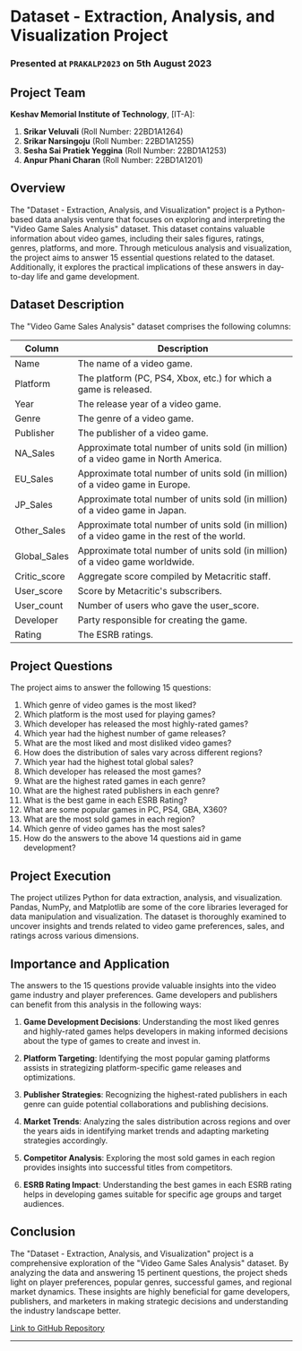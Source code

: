 # Dataset - Extraction, Analysis, and Visualization Project

### Presented at `PRAKALP2023` on 5th August 2023

## Project Team

**Keshav Memorial Institute of Technology**, [IT-A]:

1. **Srikar Veluvali** (Roll Number: 22BD1A1264)
2. **Srikar Narsingoju** (Roll Number: 22BD1A1255)
3. **Sesha Sai Pratiek Yeggina** (Roll Number: 22BD1A1253)
4. **Anpur Phani Charan** (Roll Number: 22BD1A1201)

## Overview

The "Dataset - Extraction, Analysis, and Visualization" project is a Python-based data analysis venture that focuses on exploring and interpreting the "Video Game Sales Analysis" dataset. This dataset contains valuable information about video games, including their sales figures, ratings, genres, platforms, and more. Through meticulous analysis and visualization, the project aims to answer 15 essential questions related to the dataset. Additionally, it explores the practical implications of these answers in day-to-day life and game development.

## Dataset Description

The "Video Game Sales Analysis" dataset comprises the following columns:


| Column         | Description                                                                                      |
|----------------|--------------------------------------------------------------------------------------------------|
| Name           | The name of a video game.                                                                        |
| Platform       | The platform (PC, PS4, Xbox, etc.) for which a game is released.                                 |
| Year           | The release year of a video game.                                                                |
| Genre          | The genre of a video game.                                                                       |
| Publisher      | The publisher of a video game.                                                                   |
| NA_Sales       | Approximate total number of units sold (in million) of a video game in North America.           |
| EU_Sales       | Approximate total number of units sold (in million) of a video game in Europe.                   |
| JP_Sales       | Approximate total number of units sold (in million) of a video game in Japan.                    |
| Other_Sales    | Approximate total number of units sold (in million) of a video game in the rest of the world.    |
| Global_Sales   | Approximate total number of units sold (in million) of a video game worldwide.                   |
| Critic_score   | Aggregate score compiled by Metacritic staff.                                                    |
| User_score     | Score by Metacritic's subscribers.                                                               |
| User_count     | Number of users who gave the user_score.                                                         |
| Developer      | Party responsible for creating the game.                                                         |
| Rating         | The ESRB ratings.                                                                               |

## Project Questions

The project aims to answer the following 15 questions:

1. Which genre of video games is the most liked?
2. Which platform is the most used for playing games?
3. Which developer has released the most highly-rated games?
4. Which year had the highest number of game releases?
5. What are the most liked and most disliked video games?
6. How does the distribution of sales vary across different regions?
7. Which year had the highest total global sales?
8. Which developer has released the most games?
9. What are the highest rated games in each genre?
10. What are the highest rated publishers in each genre?
11. What is the best game in each ESRB Rating?
12. What are some popular games in PC, PS4, GBA, X360?
13. What are the most sold games in each region?
14. Which genre of video games has the most sales?
15. How do the answers to the above 14 questions aid in game development?

## Project Execution

The project utilizes Python for data extraction, analysis, and visualization. Pandas, NumPy, and Matplotlib are some of the core libraries leveraged for data manipulation and visualization. The dataset is thoroughly examined to uncover insights and trends related to video game preferences, sales, and ratings across various dimensions.

## Importance and Application

The answers to the 15 questions provide valuable insights into the video game industry and player preferences. Game developers and publishers can benefit from this analysis in the following ways:

1. **Game Development Decisions**: Understanding the most liked genres and highly-rated games helps developers in making informed decisions about the type of games to create and invest in.

2. **Platform Targeting**: Identifying the most popular gaming platforms assists in strategizing platform-specific game releases and optimizations.

3. **Publisher Strategies**: Recognizing the highest-rated publishers in each genre can guide potential collaborations and publishing decisions.

4. **Market Trends**: Analyzing the sales distribution across regions and over the years aids in identifying market trends and adapting marketing strategies accordingly.

5. **Competitor Analysis**: Exploring the most sold games in each region provides insights into successful titles from competitors.

6. **ESRB Rating Impact**: Understanding the best games in each ESRB rating helps in developing games suitable for specific age groups and target audiences.

## Conclusion

The "Dataset - Extraction, Analysis, and Visualization" project is a comprehensive exploration of the "Video Game Sales Analysis" dataset. By analyzing the data and answering 15 pertinent questions, the project sheds light on player preferences, popular genres, successful games, and regional market dynamics. These insights are highly beneficial for game developers, publishers, and marketers in making strategic decisions and understanding the industry landscape better.

[Link to GitHub Repository](https://github.com/SrikarVeluvali/dataanalysis)

---

